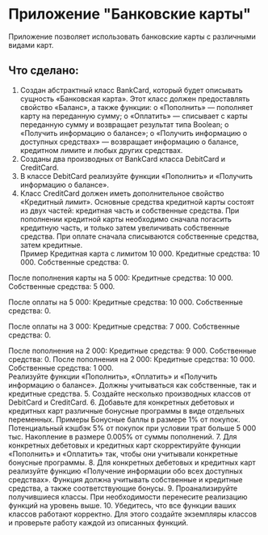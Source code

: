 # Приложение "Банковские карты"

Приложение позволяет использовать банковские карты с различными видами карт.


## Что сделано:

1.	Создан абстрактный класс BankCard, который будет описывать сущность «Банковская карта». Этот класс должен предоставлять свойство «Баланс», а также функции:
      o	«Пополнить» — пополняет карту на переданную сумму;
      o	«Оплатить» — списывает с карты переданную сумму и возвращает результат типа Boolean;
      o	«Получить информацию о балансе»;
      o	«Получить информацию о доступных средствах» — возвращает информацию о балансе, кредитном лимите и любых других средствах.
2.	Созданы два производных от BankCard класса DebitCard и CreditCard.
3.	В классе DebitCard реализуйте функции «Пополнить» и «Получить информацию о балансе».
4.	Класс CreditCard должен иметь дополнительное свойство «Кредитный лимит». Основные средства кредитной карты состоят из двух частей: кредитная часть и собственные средства.
      При пополнении кредитной карты необходимо сначала погасить кредитную часть, и только затем увеличивать собственные средства.
      При оплате сначала списываются собственные средства, затем кредитные.   
      Пример
      Кредитная карта с лимитом 10 000.
      Кредитные средства: 10 000.
      Собственные средства: 0.

После пополнения карты на 5 000:
Кредитные средства: 10 000.
Собственные средства: 5 000.

После оплаты на 5 000:
Кредитные средства: 10 000.
Собственные средства: 0.

После оплаты на 3 000:
Кредитные средства: 7 000.
Собственные средства: 0.

После пополнения на 2 000:
Кредитные средства: 9 000.
Собственные средства: 0.
После пополнения на 2 000:
Кредитные средства: 10 000.
Собственные средства: 1 000.   
Реализуйте функции «Пополнить», «Оплатить» и «Получить информацию о балансе». Должны учитываться как собственные, так и кредитные средства.
5.	Создайте несколько производных классов от DebitCard и CreditCard.
6.	Добавьте для конкретных дебетовых и кредитных карт различные бонусные программы в виде отдельных переменных.
      Примеры
      Бонусные баллы в размере 1% от покупок.
      Потенциальный кэшбэк 5% от покупок при условии трат больше 5 000 тыс.
      Накопление в размере 0.005% от суммы пополнений.
7.	Для конкретных дебетовых и кредитных карт скорректируйте функции «Пополнить» и «Оплатить» так, чтобы они учитывали конкретные бонусные программы.
8.	Для конкретных дебетовых и кредитных карт реализуйте функцию «Получение информации обо всех доступных средствах». Функция должна учитывать собственные и кредитные средства, а также соответствующие бонусы.
9.	Проанализируйте получившиеся классы. При необходимости перенесите реализацию функций на уровень выше.
10.	Убедитесь, что все функции ваших классов работают корректно. Для этого создайте экземпляры классов и проверьте работу каждой из описанных функций.
